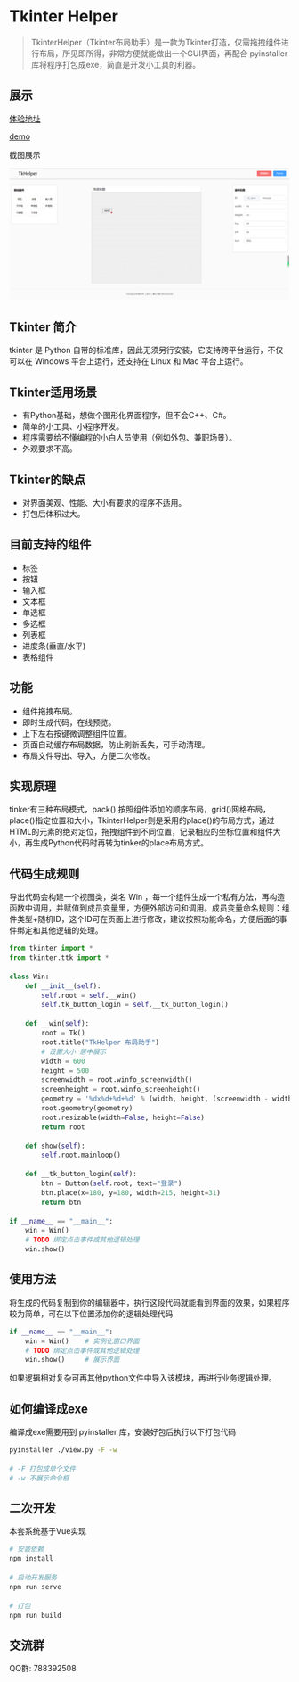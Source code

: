 # Tkinter Helper

>TkinterHelper（Tkinter布局助手）是一款为Tkinter打造，仅需拖拽组件进行布局，所见即所得，非常方便就能做出一个GUI界面，再配合 pyinstaller 库将程序打包成exe，简直是开发小工具的利器。

## 展示

[体验地址](https://​www.codingstudy.cn/tkinter-helper/)

[demo](./demo.py)

截图展示

![](./files/img1.png)

## Tkinter 简介
tkinter 是 Python 自带的标准库，因此无须另行安装，它支持跨平台运行，不仅可以在 Windows 平台上运行，还支持在 Linux 和 Mac 平台上运行。

## Tkinter适用场景
- 有Python基础，想做个图形化界面程序，但不会C++、C#。
- 简单的小工具、小程序开发。
- 程序需要给不懂编程的小白人员使用（例如外包、兼职场景）。
- 外观要求不高。

## Tkinter的缺点
- 对界面美观、性能、大小有要求的程序不适用。
- 打包后体积过大。

## 目前支持的组件
- 标签
- 按钮
- 输入框
- 文本框
- 单选框
- 多选框
- 列表框
- 进度条(垂直/水平)
- 表格组件

## 功能
- 组件拖拽布局。
- 即时生成代码，在线预览。
- 上下左右按键微调整组件位置。
- 页面自动缓存布局数据，防止刷新丢失，可手动清理。
- 布局文件导出、导入，方便二次修改。

## 实现原理

tinker有三种布局模式，pack() 按照组件添加的顺序布局，grid()网格布局，place()指定位置和大小，TkinterHelper则是采用的place()的布局方式，通过HTML的元素的绝对定位，拖拽组件到不同位置，记录相应的坐标位置和组件大小，再生成Python代码时再转为tinker的place布局方式。

## 代码生成规则
导出代码会构建一个视图类，类名 Win ，每一个组件生成一个私有方法，再构造函数中调用，并赋值到成员变量里，方便外部访问和调用。成员变量命名规则：组件类型+随机ID，这个ID可在页面上进行修改，建议按照功能命名，方便后面的事件绑定和其他逻辑的处理。
```python
from tkinter import *
from tkinter.ttk import *

class Win:
    def __init__(self):
        self.root = self.__win()
        self.tk_button_login = self.__tk_button_login()

    def __win(self):
        root = Tk()
        root.title("TkHelper 布局助手")
        # 设置大小 居中展示
        width = 600
        height = 500
        screenwidth = root.winfo_screenwidth()
        screenheight = root.winfo_screenheight()
        geometry = '%dx%d+%d+%d' % (width, height, (screenwidth - width) / 2, (screenheight - height) / 2)
        root.geometry(geometry)
        root.resizable(width=False, height=False)
        return root

    def show(self):
        self.root.mainloop()

    def __tk_button_login(self):
        btn = Button(self.root, text="登录")
        btn.place(x=180, y=180, width=215, height=31)
        return btn

if __name__ == "__main__":
    win = Win()
    # TODO 绑定点击事件或其他逻辑处理
    win.show()
```
## 使用方法

将生成的代码复制到你的编辑器中，执行这段代码就能看到界面的效果，如果程序较为简单，可在以下位置添加你的逻辑处理代码
```python
if __name__ == "__main__":
    win = Win()    # 实例化窗口界面
    # TODO 绑定点击事件或其他逻辑处理
    win.show()     # 展示界面
```

如果逻辑相对复杂可再其他python文件中导入该模块，再进行业务逻辑处理。

## 如何编译成exe
编译成exe需要用到 pyinstaller 库，安装好包后执行以下打包代码

```bash
pyinstaller ./view.py -F -w

# -F 打包成单个文件
# -w 不展示命令框
```

## 二次开发

本套系统基于Vue实现

```bash
# 安装依赖
npm install 

# 启动开发服务
npm run serve

# 打包
npm run build

```

## 交流群

QQ群: 788392508
